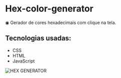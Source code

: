 # Hex-color-generator

◉ Gerador de cores hexadecimais com clique na tela.

## Tecnologias usadas:
- CSS
- HTML
- JavaScript


![HEX GENERATOR](https://user-images.githubusercontent.com/127353837/233477793-9202d9e0-a5e3-419d-8dab-53c10eb926a4.gif)
